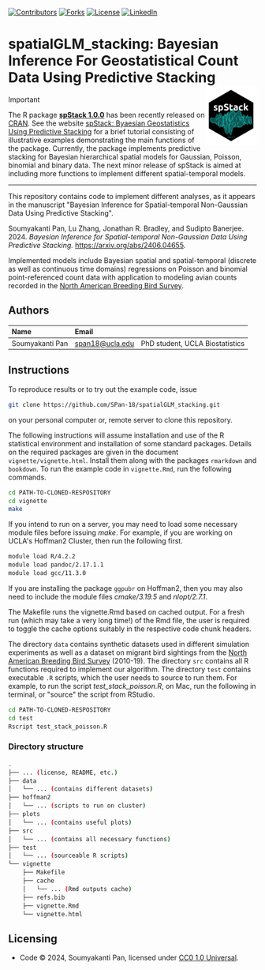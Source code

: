 <a name="readme-top"></a>

[![Contributors][contributors-shield]][contributors-url]
[![Forks][forks-shield]][forks-url]
[![License][license-shield]][license-url]
[![LinkedIn][linkedin-shield]][linkedin-url]

# spatialGLM_stacking: Bayesian Inference For Geostatistical Count Data Using Predictive Stacking <img src="plots/logo4_ubuntu.png" align="right" height="120" alt="" />

>[!IMPORTANT]
>The R package [**spStack 1.0.0**](https://CRAN.R-project.org/package=spStack) has been
recently released on [CRAN](https://CRAN.R-project.org/package=spStack). See the
website [spStack: Byaesian Geostatistics Using Predictive Stacking](https://span-18.github.io/spStack-dev/)
for a brief tutorial consisting of illustrative examples demonstrating the main 
functions of the package. Currently, the package implements predictive stacking 
for Bayesian hierarchical spatial models for Gaussian, Poisson, binomial and 
binary data. The next minor release of spStack is aimed at including more 
functions to implement different spatial-temporal models.

***

This repository contains code to implement different analyses, as it appears in the manuscript "Bayesian Inference for Spatial-temporal Non-Gaussian Data Using Predictive Stacking".

Soumyakanti Pan, Lu Zhang, Jonathan R. Bradley, and Sudipto Banerjee. 2024. _Bayesian Inference for Spatial-temporal Non-Gaussian Data Using Predictive Stacking._ https://arxiv.org/abs/2406.04655.

Implemented models include Bayesian spatial and spatial-temporal (discrete as well as continuous time domains) regressions on Poisson and binomial point-referenced count data with application to modeling avian counts recorded in the [North American Breeding Bird Survey](https://www.usgs.gov/data/2022-release-north-american-breeding-bird-survey-dataset-1966-2021).

## Authors

| Name   | Email       |              |
|:------ |:----------- | :----------- |
| Soumyakanti Pan | span18@ucla.edu | PhD student, UCLA Biostatistics |

## Instructions

To reproduce results or to try out the example code, issue
```bash
git clone https://github.com/SPan-18/spatialGLM_stacking.git
```
on your personal computer or, remote server to clone this repository.

The following instructions will assume installation and use of the R statistical environment and installation of some standard packages. Details on the required packages are given in the document `vignette/vignette.html`. Install them along with the packages `rmarkdown` and `bookdown`. To run the example code in `vignette.Rmd`, run the following commands. 
```bash
cd PATH-TO-CLONED-RESPOSITORY
cd vignette
make
```
If you intend to run on a server, you may need to load some necessary module files before issuing *make*. For example, if you are working on UCLA's Hoffman2 Cluster, then run the following first.
```bash
module load R/4.2.2
module load pandoc/2.17.1.1
module load gcc/11.3.0
```
If you are installing the package `ggpubr` on Hoffman2, then you may also need to include the module files *cmake/3.19.5* and *nlopt/2.7.1*.

The Makefile runs the vignette.Rmd based on cached output. For a fresh run (which may take a very long time!) of the Rmd file, the user is required to toggle the cache options suitably in the respective code chunk headers.

The directory `data` contains synthetic datasets used in different simulation experiments as well as a dataset on migrant bird sightings from the [North American Breeding Bird Survey](https://www.usgs.gov/data/2022-release-north-american-breeding-bird-survey-dataset-1966-2021) (2010-19). The directory `src` contains all R functions required to implement our algorithm. The directory `test` contains executable `.R` scripts, which the user needs to source to run them. For example, to run the script *test_stack_poisson.R*, on Mac, run the following in terminal, or "source" the script from RStudio.
```bash
cd PATH-TO-CLONED-RESPOSITORY
cd test
Rscript test_stack_poisson.R
```

### Directory structure

```bash
.
├── ... (license, README, etc.)
├── data
│   └── ... (contains different datasets)
├── hoffman2
│   └── ... (scripts to run on cluster)
├── plots
│   └── ... (contains useful plots)
├── src
│   └── ... (contains all necessary functions)
├── test
│   └── ... (sourceable R scripts)
└── vignette
    ├── Makefile
    ├── cache
    │   └── ... (Rmd outputs cache)
    ├── refs.bib
    ├── vignette.Rmd
    └── vignette.html

```

Licensing
---------
* Code &copy; 2024, Soumyakanti Pan, licensed under [CC0 1.0 Universal](http://creativecommons.org/ns#).

<!-- MARKDOWN LINKS & IMAGES -->
[contributors-shield]: https://img.shields.io/github/contributors/SPan-18/spatialGLM_stacking.svg?style=for-the-badge
[contributors-url]: https://github.com/SPan-18/spatialGLM_stacking/graphs/contributors
[forks-shield]: https://img.shields.io/github/forks/SPan-18/spatialGLM_stacking.svg?style=for-the-badge
[forks-url]: https://github.com/SPan-18/spatialGLM_stacking/network/members
[license-shield]: https://img.shields.io/github/license/SPan-18/spatialGLM_stacking?label=license&style=for-the-badge
[license-url]: https://github.com/SPan-18/spatialGLM_stacking/blob/master/LICENSE
[linkedin-shield]: https://img.shields.io/badge/-LinkedIn-black.svg?style=for-the-badge&logo=linkedin&colorB=555
[linkedin-url]: https://www.linkedin.com/in/soumyakanti-pan-9b660b145/